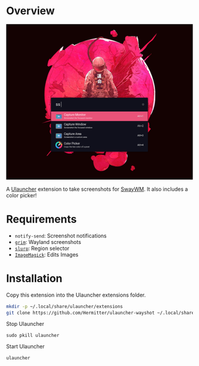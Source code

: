 # Overview

![Extension preview image](images/preview.png)

A [Ulauncher](https://github.com/Ulauncher/Ulauncher) extension to take screenshots for [SwayWM](https://github.com/swaywm/sway).
It also includes a color picker! 

# Requirements
- `notify-send`: Screenshot notifications
- [`grim`](https://github.com/emersion/grim): Wayland screenshots
- [`slurp`](https://github.com/emersion/slurp): Region selector
- [`ImageMagick`](https://github.com/ImageMagick/ImageMagick): Edits Images

# Installation
Copy this extension into the Ulauncher extensions folder.
```bash
mkdir -p ~/.local/share/ulauncher/extensions
git clone https://github.com/Hermitter/ulauncher-wayshot ~/.local/share/ulauncher/extensions/wayshot
```

Stop Ulauncher
```
sudo pkill ulauncher
```

Start Ulauncher
```
ulauncher
```
